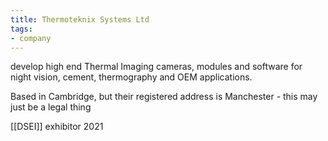 ```yaml
---
title: Thermoteknix Systems Ltd
tags:
- company
---
```

develop high end Thermal Imaging cameras, modules and software for night vision, cement, thermography and OEM applications.

Based in Cambridge, but their registered address is Manchester - this may just be a legal thing

[[DSEI]] exhibitor 2021